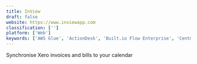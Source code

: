 ```yaml
---
title: InView
draft: false 
website: https://www.inviewapp.com
classification: ['']
platform: ['Web']
keywords: ['AWS Glue', 'ActionDesk', 'Built.io Flow Enterprise', 'CentminMod', 'Gasket', 'Integromat', 'Invantive Data Access Point', 'Jira', 'Matillion', 'Podbox', 'Salesforce App Cloud', 'Skyvia', 'Tasker', 'Unito', 'imgix', 'n8n.io', 'zzBots']
---
```

Synchronise Xero invoices and bills to your calendar